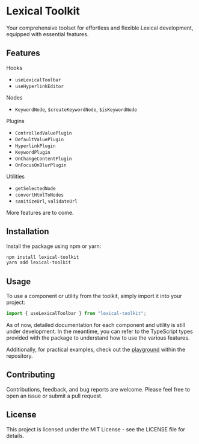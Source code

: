 # Lexical Toolkit

Your comprehensive toolset for effortless and flexible Lexical development, equipped with essential features.

## Features

Hooks

- `useLexicalToolbar`
- `useHyperlinkEditor`

Nodes

- `KeywordNode`, `$createKeywordNode`, `$isKeywordNode`

Plugins

- `ControlledValuePlugin`
- `DefaultValuePlugin`
- `HyperlinkPlugin`
- `KeywordPlugin`
- `OnChangeContentPlugin`
- `OnFocusOnBlurPlugin`

Utilities

- `getSelectedNode`
- `convertHtmlToNodes`
- `sanitizeUrl`, `validateUrl`

More features are to come.

## Installation

Install the package using npm or yarn:

```bash
npm install lexical-toolkit
yarn add lexical-toolkit
```

## Usage

To use a component or utility from the toolkit, simply import it into your project:

```javascript
import { useLexicalToolbar } from "lexical-toolkit";
```

As of now, detailed documentation for each component and utility is still under development. In the meantime, you can refer to the TypeScript types provided with the package to understand how to use the various features.

Additionally, for practical examples, check out the [playground](https://github.com/coltisor/lexical-toolkit/tree/main/packages/playground) within the repository.

## Contributing

Contributions, feedback, and bug reports are welcome. Please feel free to open an issue or submit a pull request.

## License

This project is licensed under the MIT License - see the LICENSE file for details.
